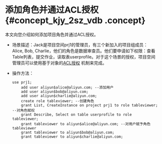 # 添加角色并通过ACL授权 {#concept_kjy_2sz_vdb .concept}

本文向您介绍如何添加项目角色并通过ACL授权。

-   场景描述：Jack是项目空间prj1的管理员，有三个新加入的项目组成员：Alice, Bob, Charlie，他们的角色是数据审查员。他们要申请如下权限：查看Table列表，提交作业，读取表userprofile。对于这个场景的授权，项目空间管理员可以使用基于对象的[ACL授权](cn.zh-CN/安全指南/安全功能详解/用户及授权管理/授权.md#) 机制来完成。
-   操作方法：

    ```
    use prj1;
        add user aliyun$alice@aliyun.com; --添加用户
        add user aliyun$bob@aliyun.com;
        add user aliyun$charlie@aliyun.com;
        create role tableviewer; --创建角色
        grant List, CreateInstance on project prj1 to role tableviewer; --对角色赋权
        grant Describe, Select on table userprofile to role tableviewer;
        grant tableviewer to aliyun$alice@aliyun.com; --对用户赋予角色tableviewer
        grant tableviewer to aliyun$bob@aliyun.com;
        grant tableviewer to aliyun$charlie@aliyun.com;
    ```


